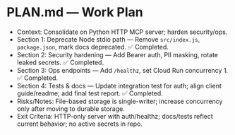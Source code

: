 # PLAN.md — Work Plan
- Context: Consolidate on Python HTTP MCP server; harden security/ops.
- Section 1: Deprecate Node stdio path — Remove `src/index.js`, `package.json`, mark docs deprecated. ✅ Completed.
- Section 2: Security hardening — Add Bearer auth, PII masking, rotate leaked secrets. ✅ Completed.
- Section 3: Ops endpoints — Add `/healthz`, set Cloud Run concurrency 1. ✅ Completed.
- Section 4: Tests & docs — Update integration test for auth; align client guide/readme; add final test report. ✅ Completed.
- Risks/Notes: File-based storage is single-writer; increase concurrency only after moving to durable storage.
- Exit Criteria: HTTP-only server with auth/healthz; docs/tests reflect current behavior; no active secrets in repo.
